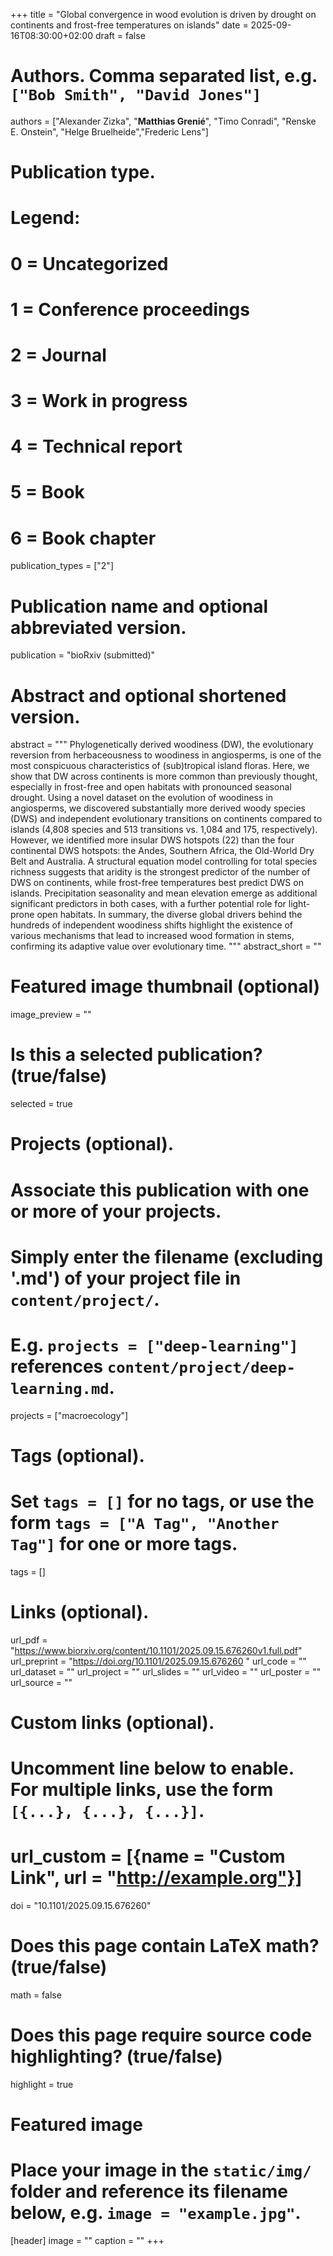 +++
title = "Global convergence in wood evolution is driven by drought on continents and frost-free temperatures on islands"
date = 2025-09-16T08:30:00+02:00
draft = false

# Authors. Comma separated list, e.g. `["Bob Smith", "David Jones"]`
authors = ["Alexander Zizka", "**Matthias Grenié**", "Timo Conradi", "Renske E. Onstein", "Helge Bruelheide","Frederic Lens"]

# Publication type.
# Legend:
# 0 = Uncategorized
# 1 = Conference proceedings
# 2 = Journal
# 3 = Work in progress
# 4 = Technical report
# 5 = Book
# 6 = Book chapter
publication_types = ["2"]

# Publication name and optional abbreviated version.
publication = "bioRxiv (submitted)"

# Abstract and optional shortened version.
abstract = """
Phylogenetically derived woodiness (DW), the evolutionary reversion from herbaceousness to woodiness in angiosperms, is one of the most conspicuous characteristics of (sub)tropical island floras. Here, we show that DW across continents is more common than previously thought, especially in frost-free and open habitats with pronounced seasonal drought. Using a novel dataset on the evolution of woodiness in angiosperms, we discovered substantially more derived woody species (DWS) and independent evolutionary transitions on continents compared to islands (4,808 species and 513 transitions vs. 1,084 and 175, respectively). However, we identified more insular DWS hotspots (22) than the four continental DWS hotspots: the Andes, Southern Africa, the Old-World Dry Belt and Australia. A structural equation model controlling for total species richness suggests that aridity is the strongest predictor of the number of DWS on continents, while frost-free temperatures best predict DWS on islands. Precipitation seasonality and mean elevation emerge as additional significant predictors in both cases, with a further potential role for light-prone open habitats. In summary, the diverse global drivers behind the hundreds of independent woodiness shifts highlight the existence of various mechanisms that lead to increased wood formation in stems, confirming its adaptive value over evolutionary time.
"""
abstract_short = ""

# Featured image thumbnail (optional)
image_preview = ""

# Is this a selected publication? (true/false)
selected = true

# Projects (optional).
#   Associate this publication with one or more of your projects.
#   Simply enter the filename (excluding '.md') of your project file in `content/project/`.
#   E.g. `projects = ["deep-learning"]` references `content/project/deep-learning.md`.
projects = ["macroecology"]

# Tags (optional).
#   Set `tags = []` for no tags, or use the form `tags = ["A Tag", "Another Tag"]` for one or more tags.
tags = []

# Links (optional).
url_pdf = "https://www.biorxiv.org/content/10.1101/2025.09.15.676260v1.full.pdf"
url_preprint = "https://doi.org/10.1101/2025.09.15.676260 "
url_code = ""
url_dataset = ""
url_project = ""
url_slides = ""
url_video = ""
url_poster = ""
url_source = ""

# Custom links (optional).
#   Uncomment line below to enable. For multiple links, use the form `[{...}, {...}, {...}]`.
# url_custom = [{name = "Custom Link", url = "http://example.org"}]

doi = "10.1101/2025.09.15.676260"

# Does this page contain LaTeX math? (true/false)
math = false

# Does this page require source code highlighting? (true/false)
highlight = true

# Featured image
# Place your image in the `static/img/` folder and reference its filename below, e.g. `image = "example.jpg"`.
[header]
image = ""
caption = ""
+++

